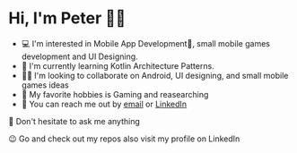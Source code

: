 # Hi, I'm Peter 👋🏼
- 💻 I'm interested in Mobile App Development📱, small mobile games development and UI Designing.
- 🌱 I'm currently learning Kotlin Architecture Patterns.
- ✌🏼 I'm looking to collaborate on Android, UI designing, and small mobile games ideas
- 🎷 My favorite hobbies is Gaming and reasearching
- 📧 You can reach me out by [email](peterbassem44@gmail.com) or [LinkedIn](https://www.linkedin.com/in/peter1bassem/)

📢 Don't hesitate to ask me anything

😉 Go and check out my repos also visit my profile on LinkedIn

<!---💡 **My latest Projects** 👇🏼-->
<!--1. [Doctor Point IOS App](https://github.com/micheal1hany/DoctorPoint) Doctors appointment IOS app (still under development)-->
<!--2. [X O Game](https://github.com/micheal1hany/X-O-Android-Game) Android Game.-->
<!--3. [Unscramble Game](https://github.com/micheal1hany/unscramble_game_app) Android Simple Game.-->
